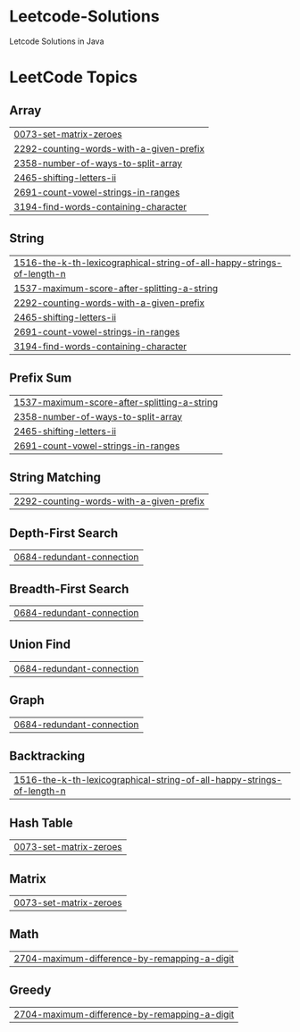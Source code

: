 # Leetcode-Solutions
Letcode Solutions in Java

<!---LeetCode Topics Start-->
# LeetCode Topics
## Array
|  |
| ------- |
| [0073-set-matrix-zeroes](https://github.com/SonakshiA/Leetcode-Solutions/tree/master/0073-set-matrix-zeroes) |
| [2292-counting-words-with-a-given-prefix](https://github.com/SonakshiA/Leetcode-Solutions/tree/master/2292-counting-words-with-a-given-prefix) |
| [2358-number-of-ways-to-split-array](https://github.com/SonakshiA/Leetcode-Solutions/tree/master/2358-number-of-ways-to-split-array) |
| [2465-shifting-letters-ii](https://github.com/SonakshiA/Leetcode-Solutions/tree/master/2465-shifting-letters-ii) |
| [2691-count-vowel-strings-in-ranges](https://github.com/SonakshiA/Leetcode-Solutions/tree/master/2691-count-vowel-strings-in-ranges) |
| [3194-find-words-containing-character](https://github.com/SonakshiA/Leetcode-Solutions/tree/master/3194-find-words-containing-character) |
## String
|  |
| ------- |
| [1516-the-k-th-lexicographical-string-of-all-happy-strings-of-length-n](https://github.com/SonakshiA/Leetcode-Solutions/tree/master/1516-the-k-th-lexicographical-string-of-all-happy-strings-of-length-n) |
| [1537-maximum-score-after-splitting-a-string](https://github.com/SonakshiA/Leetcode-Solutions/tree/master/1537-maximum-score-after-splitting-a-string) |
| [2292-counting-words-with-a-given-prefix](https://github.com/SonakshiA/Leetcode-Solutions/tree/master/2292-counting-words-with-a-given-prefix) |
| [2465-shifting-letters-ii](https://github.com/SonakshiA/Leetcode-Solutions/tree/master/2465-shifting-letters-ii) |
| [2691-count-vowel-strings-in-ranges](https://github.com/SonakshiA/Leetcode-Solutions/tree/master/2691-count-vowel-strings-in-ranges) |
| [3194-find-words-containing-character](https://github.com/SonakshiA/Leetcode-Solutions/tree/master/3194-find-words-containing-character) |
## Prefix Sum
|  |
| ------- |
| [1537-maximum-score-after-splitting-a-string](https://github.com/SonakshiA/Leetcode-Solutions/tree/master/1537-maximum-score-after-splitting-a-string) |
| [2358-number-of-ways-to-split-array](https://github.com/SonakshiA/Leetcode-Solutions/tree/master/2358-number-of-ways-to-split-array) |
| [2465-shifting-letters-ii](https://github.com/SonakshiA/Leetcode-Solutions/tree/master/2465-shifting-letters-ii) |
| [2691-count-vowel-strings-in-ranges](https://github.com/SonakshiA/Leetcode-Solutions/tree/master/2691-count-vowel-strings-in-ranges) |
## String Matching
|  |
| ------- |
| [2292-counting-words-with-a-given-prefix](https://github.com/SonakshiA/Leetcode-Solutions/tree/master/2292-counting-words-with-a-given-prefix) |
## Depth-First Search
|  |
| ------- |
| [0684-redundant-connection](https://github.com/SonakshiA/Leetcode-Solutions/tree/master/0684-redundant-connection) |
## Breadth-First Search
|  |
| ------- |
| [0684-redundant-connection](https://github.com/SonakshiA/Leetcode-Solutions/tree/master/0684-redundant-connection) |
## Union Find
|  |
| ------- |
| [0684-redundant-connection](https://github.com/SonakshiA/Leetcode-Solutions/tree/master/0684-redundant-connection) |
## Graph
|  |
| ------- |
| [0684-redundant-connection](https://github.com/SonakshiA/Leetcode-Solutions/tree/master/0684-redundant-connection) |
## Backtracking
|  |
| ------- |
| [1516-the-k-th-lexicographical-string-of-all-happy-strings-of-length-n](https://github.com/SonakshiA/Leetcode-Solutions/tree/master/1516-the-k-th-lexicographical-string-of-all-happy-strings-of-length-n) |
## Hash Table
|  |
| ------- |
| [0073-set-matrix-zeroes](https://github.com/SonakshiA/Leetcode-Solutions/tree/master/0073-set-matrix-zeroes) |
## Matrix
|  |
| ------- |
| [0073-set-matrix-zeroes](https://github.com/SonakshiA/Leetcode-Solutions/tree/master/0073-set-matrix-zeroes) |
## Math
|  |
| ------- |
| [2704-maximum-difference-by-remapping-a-digit](https://github.com/SonakshiA/Leetcode-Solutions/tree/master/2704-maximum-difference-by-remapping-a-digit) |
## Greedy
|  |
| ------- |
| [2704-maximum-difference-by-remapping-a-digit](https://github.com/SonakshiA/Leetcode-Solutions/tree/master/2704-maximum-difference-by-remapping-a-digit) |
<!---LeetCode Topics End-->
